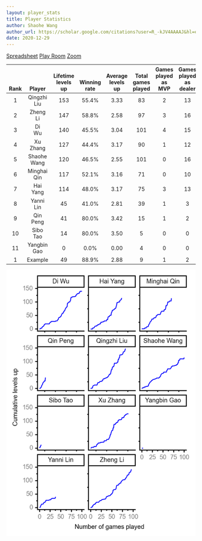 ```yaml
---
layout: player_stats
title: Player Statistics
author: Shaohe Wang
author_url: https://scholar.google.com/citations?user=R_-kJV4AAAAJ&hl=en
date: 2020-12-29
---
```


[Spreadsheet](https://docs.google.com/spreadsheets/d/1So3PBr9gV3I0LzApZOgJlQew2QjM1wAiWhR50rAnHRg/edit#gid=2137801449) [Play Room](https://playingcards.io/a3775q) [Zoom](https://ucsf.zoom.us/j/91360570376?pwd=SmN6aFNPY3UzdEp3M0tmQ1ViUkdQUT09)

<div class="table-wrapper" markdown="block">

| <br><br><br>Rank | <br><br><br>Player | <br> Lifetime <br> levels <br> up | <br><br> Winning <br> rate | <br> Average <br> levels <br> up | <br> Total <br> games <br> played | Games <br> played <br> as <br> MVP | Games <br> played <br> as <br> dealer | N_games <br> short <br> staffed <br> as dealer | Winning <br> rate <br> as <br> dealer |
|:---:|:---:|:---:|:---:|:---:|:---:|:---:|:---:|:---:|:---:|
| 1 | Qingzhi <br> Liu | 153 | 55.4% | 3.33 | 83 | 2 | 13 | 3 | 53.8% |
| 2 | Zheng <br> Li | 147 | 58.8% | 2.58 | 97 | 3 | 16 | 0 | 62.5% |
| 3 | Di <br> Wu | 140 | 45.5% | 3.04 | 101 | 4 | 15 | 0 | 46.7% |
| 4 | Xu <br> Zhang | 127 | 44.4% | 3.17 | 90 | 1 | 12 | 0 | 33.3% |
| 5 | Shaohe <br> Wang | 120 | 46.5% | 2.55 | 101 | 0 | 16 | 1 | 37.5% |
| 6 | Minghai <br> Qin | 117 | 52.1% | 3.16 | 71 | 0 | 10 | 1 | 70.0% |
| 7 | Hai <br> Yang | 114 | 48.0% | 3.17 | 75 | 3 | 13 | 1 | 38.5% |
| 8 | Yanni <br> Lin | 45 | 41.0% | 2.81 | 39 | 1 | 3 | 1 | 66.7% |
| 9 | Qin <br> Peng | 41 | 80.0% | 3.42 | 15 | 1 | 2 | 0 | 100.0% |
| 10 | Sibo <br> Tao | 14 | 80.0% | 3.50 | 5 | 0 | 0 | 0 | 0.0% |
| 11 | Yangbin <br> Gao | 0 | 0.0% | 0.00 | 4 | 0 | 0 | 0 | 0.0% |
| 1 | Example | 49 | 88.9% | 2.88 | 9 | 1 | 2 | 0 | 100.0% |

</div>

<img src="/assets/images/player_history_plot.png" alt="Plot of player level history" />
